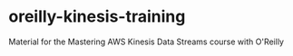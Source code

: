 # oreilly-kinesis-training
Material for the Mastering AWS Kinesis Data Streams course with O'Reilly
